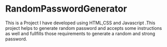 # RandomPasswordGenerator
This is a Project I have developed using HTML,CSS and Javascript .This project helps to generate random password and accepts some instructions as well and fullfills those requirements to generate a random and strong password.
